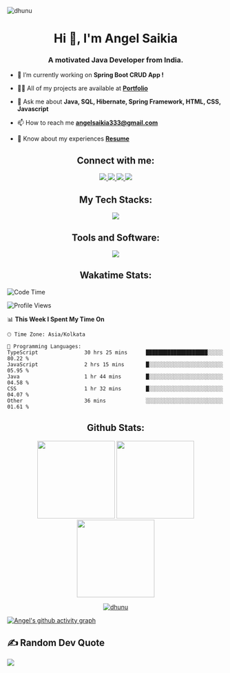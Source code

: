 <p align="left"> <img src="https://komarev.com/ghpvc/?username=dhunu&label=Profile%20views&color=0e75b6&style=flat" alt="dhunu" />

<h1 align="center">Hi 👋, I'm Angel Saikia</h1>
<h3 align="center">A motivated Java Developer from India.</h3>

- 🔭 I’m currently working on **Spring Boot CRUD App !**

- 👨‍💻 All of my projects are available at [**Portfolio**](https://angelsaikia.com/)

- 💬 Ask me about **Java, SQL, Hibernate, Spring Framework, HTML, CSS, Javascript**

- 📫 How to reach me **angelsaikia333@gmail.com**

- 📄 Know about my experiences [**Resume**](http://bit.ly/3I3Nuw1)

<h2 align="center">Connect with me:</h2>
<p align="center">
  <a href="https://www.linkedin.com/in/angel-saikia/" target="_blank">
    <img src="https://skillicons.dev/icons?i=linkedin" />
  </a>
  <a href="https://discord.gg/4Y7tszW" target="_blank">
    <img src="https://skillicons.dev/icons?i=discord" />
  </a>
  <a href="https://www.instagram.com/saikiaangel_/" target="_blank">
    <img src="https://skillicons.dev/icons?i=instagram" />
  </a>
  <a href="https://twitter.com/AngelSaikia1" target="_blank">
    <img src="https://skillicons.dev/icons?i=twitter" />
  </a>
</p>

<h2 align="center">My Tech Stacks: </h2>
<p align="center">
  <a href="https://skillicons.dev">
    <img src="https://skillicons.dev/icons?i=c,css,firebase,hibernate,html,java,js,kotlin,maven,mysql,py" />
  </a>
</p>

<h2 align="center">Tools and Software: </h2>
<p align="center">
  <a href="https://skillicons.dev">
    <img src="https://skillicons.dev/icons?i=git,github,androidstudio,vscode,idea,netlify,postman,spring" />
  </a>
</p>


<!-- <div style="display="flex"; flex-direction="row";">
  
  <img width="49%" height="auto" src="https://youtube-stats-card.vercel.app/api?channelid=UCb-X45E2VQk6D55xtgc2i4Q&theme=dark"/>

  <img height="auto" width="47%" src="./Twitter_Stats.svg"/>
  
</div> -->

<h2 align="center">Wakatime Stats:</h2>

<!--START_SECTION:waka-->
![Code Time](http://img.shields.io/badge/Code%20Time-890%20hrs%2015%20mins-blue)

![Profile Views](http://img.shields.io/badge/Profile%20Views-0-blue)

📊 **This Week I Spent My Time On** 

```text
🕑︎ Time Zone: Asia/Kolkata

💬 Programming Languages: 
TypeScript               30 hrs 25 mins      ████████████████████░░░░░   80.22 % 
JavaScript               2 hrs 15 mins       █░░░░░░░░░░░░░░░░░░░░░░░░   05.95 % 
Java                     1 hr 44 mins        █░░░░░░░░░░░░░░░░░░░░░░░░   04.58 % 
CSS                      1 hr 32 mins        █░░░░░░░░░░░░░░░░░░░░░░░░   04.07 % 
Other                    36 mins             ░░░░░░░░░░░░░░░░░░░░░░░░░   01.61 % 
```


<!--END_SECTION:waka-->

<h2 align="center" >Github Stats: </h2>

<div align="center" style="display=flex; flex-direction=row">

<!--   [![Top Langs](https://github-readme-stats.vercel.app/api/top-langs/?username=anuraghazra&hide_progress=true)](https://github.com/anuraghazra/github-readme-stats) -->
  
  <img height=180px src="https://github-readme-stats.vercel.app/api/top-langs/?username=dhunu&layout=compact&theme=vision-friendly-dark"/>
  
  <img height=180px src="https://github-readme-stats.vercel.app/api?username=dhunu&show_icons=true&theme=vision-friendly-dark"/>
  
  <img height=180px src="https://streak-stats.demolab.com/?user=dhunu&theme=vision-friendly-dark"/>
  
  <p align="center"> <a href="https://github.com/ryo-ma/github-profile-trophy"><img src="https://github-profile-trophy.vercel.app/?username=dhunu" alt="dhunu" /></a> </p>
  
<!--   <img height=180px src="https://github-readme-stats.vercel.app/api/wakatime?username=dhunu&theme=vision-friendly-dark"/> -->

</div>

[![Angel's github activity graph](https://github-readme-activity-graph.vercel.app/graph?username=dhunu&bg_color=000000&color=0a27ff&line=05fffb&point=00b3ff&area=true&hide_border=true)](https://github.com/ashutosh00710/github-readme-activity-graph)

<p align="center">
<h2> ✍️ Random Dev Quote </h2>
<!-- <img src="https://quotes-github-readme.vercel.app/api?type=horizontal&theme=radical"/> -->

![](https://quotes-github-readme.vercel.app/api?type=horizontal&theme=radical)
</p>



